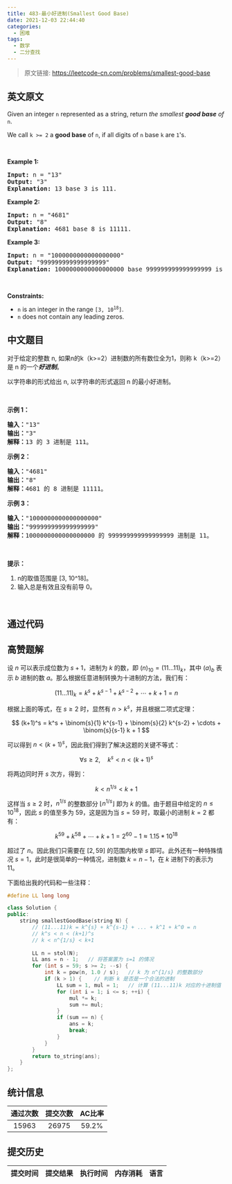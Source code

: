 ```yaml
---
title: 483-最小好进制(Smallest Good Base)
date: 2021-12-03 22:44:40
categories:
  - 困难
tags:
  - 数学
  - 二分查找
---
```


> 原文链接: https://leetcode-cn.com/problems/smallest-good-base


## 英文原文
<div><p>Given an integer <code>n</code> represented as a string, return <em>the smallest <strong>good base</strong> of</em> <code>n</code>.</p>

<p>We call <code>k &gt;= 2</code> a <strong>good base</strong> of <code>n</code>, if all digits of <code>n</code> base <code>k</code> are <code>1</code>&#39;s.</p>

<p>&nbsp;</p>
<p><strong>Example 1:</strong></p>

<pre>
<strong>Input:</strong> n = &quot;13&quot;
<strong>Output:</strong> &quot;3&quot;
<strong>Explanation:</strong> 13 base 3 is 111.
</pre>

<p><strong>Example 2:</strong></p>

<pre>
<strong>Input:</strong> n = &quot;4681&quot;
<strong>Output:</strong> &quot;8&quot;
<strong>Explanation:</strong> 4681 base 8 is 11111.
</pre>

<p><strong>Example 3:</strong></p>

<pre>
<strong>Input:</strong> n = &quot;1000000000000000000&quot;
<strong>Output:</strong> &quot;999999999999999999&quot;
<strong>Explanation:</strong> 1000000000000000000 base 999999999999999999 is 11.
</pre>

<p>&nbsp;</p>
<p><strong>Constraints:</strong></p>

<ul>
	<li><code>n</code> is an integer in the range <code>[3, 10<sup>18</sup>]</code>.</li>
	<li><code>n</code> does not contain any leading zeros.</li>
</ul>
</div>

## 中文题目
<div><p>对于给定的整数 n, 如果n的k（k&gt;=2）进制数的所有数位全为1，则称&nbsp;k（k&gt;=2）是 n 的一个<em><strong>好进制</strong></em>。</p>

<p>以字符串的形式给出 n, 以字符串的形式返回 n 的最小好进制。</p>

<p>&nbsp;</p>

<p><strong>示例 1：</strong></p>

<pre>
<strong>输入：</strong>&quot;13&quot;
<strong>输出：</strong>&quot;3&quot;
<strong>解释：</strong>13 的 3 进制是 111。
</pre>

<p><strong>示例 2：</strong></p>

<pre>
<strong>输入：</strong>&quot;4681&quot;
<strong>输出：</strong>&quot;8&quot;
<strong>解释：</strong>4681 的 8 进制是 11111。
</pre>

<p><strong>示例 3：</strong></p>

<pre>
<strong>输入：</strong>&quot;1000000000000000000&quot;
<strong>输出：</strong>&quot;999999999999999999&quot;
<strong>解释：</strong>1000000000000000000 的 999999999999999999 进制是 11。
</pre>

<p>&nbsp;</p>

<p><strong>提示：</strong></p>

<ol>
	<li>n的取值范围是&nbsp;[3, 10^18]。</li>
	<li>输入总是有效且没有前导 0。</li>
</ol>

<p>&nbsp;</p>
</div>

## 通过代码
<RecoDemo>
</RecoDemo>


## 高赞题解
设 $n$ 可以表示成位数为 $s+1$，进制为 $k$ 的数，即 $(n)_{10}=(11\ldots 11)_k$，其中 $(a)_b$ 表示 $b$ 进制的数 $a$。那么根据任意进制转换为十进制的方法，我们有：

$$
(11\ldots 11)_k = k^s + k^{s-1} + k^{s-2} + \cdots + k + 1 = n
$$

根据上面的等式，在 $s \geq 2$ 时，显然有 $n > k^s$，并且根据二项式定理：

$$
(k+1)^s = k^s + \binom{s}{1} k^{s-1} + \binom{s}{2} k^{s-2} + \cdots + \binom{s}{s-1} k + 1
$$

可以得到 $n < (k+1)^s$，因此我们得到了解决这题的关键不等式：

$$
\forall s \geq 2, \quad k^s < n < (k+1)^s
$$

将两边同时开 $s$ 次方，得到：

$$
k < n^{1/s} < k + 1
$$

这样当 $s \geq 2$ 时，$n^{1/s}$ 的整数部分 $\lfloor n^{1/s} \rfloor$ 即为 $k$ 的值。由于题目中给定的 $n \leq 10^{18}$，因此 $s$ 的值至多为 $59$，这是因为当 $s=59$ 时，取最小的进制 $k=2$ 都有：

$$
k^{59} + k^{58} + \cdots + k + 1 = 2^{60} - 1 \approx 1.15 * 10^{18}
$$

超过了 $n$。因此我们只需要在 $[2, 59]$ 的范围内枚举 $s$ 即可。此外还有一种特殊情况 $s = 1$，此时是很简单的一种情况，进制数 $k = n-1$，在 $k$ 进制下的表示为 $11$。

下面给出我的代码和一些注释：
 
```C++
#define LL long long

class Solution {
public:
    string smallestGoodBase(string N) {
        // (11...11)k = k^{s} + k^{s-1} + ... + k^1 + k^0 = n
        // k^s < n < (k+1)^s
        // k < n^{1/s} < k+1
        
        LL n = stol(N);
        LL ans = n - 1;   // 将答案置为 s=1 的情况
        for (int s = 59; s >= 2; --s) {
            int k = pow(n, 1.0 / s);   // k 为 n^{1/s} 的整数部分
            if (k > 1) {    // 判断 k 是否是一个合法的进制
                LL sum = 1, mul = 1;   // 计算 (11...11)k 对应的十进制值
                for (int i = 1; i <= s; ++i) {
                    mul *= k;
                    sum += mul;
                }
                if (sum == n) {
                    ans = k;
                    break;
                }
            }
        }
        return to_string(ans);
    }
};

```

## 统计信息
| 通过次数 | 提交次数 | AC比率 |
| :------: | :------: | :------: |
|    15963    |    26975    |   59.2%   |

## 提交历史
| 提交时间 | 提交结果 | 执行时间 |  内存消耗  | 语言 |
| :------: | :------: | :------: | :--------: | :--------: |
